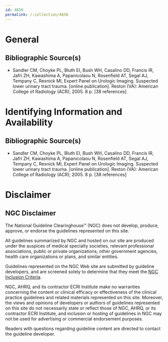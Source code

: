 ```yaml
---
id: 4656
permalink: /:collection/4656
---
```


# General

## Bibliographic Source(s)

- Sandler CM, Choyke PL, Bluth EI, Bush WH, Casalino DD, Francis IR, Jafri ZH, Kawashima A, Papanicolaou N, Rosenfield AT, Segal AJ, Tempany C, Resnick MI, Expert Panel on Urologic Imaging. Suspected lower urinary tract trauma. [online publication]. Reston (VA): American College of Radiology (ACR); 2005. 8 p. [38 references]

# Identifying Information and Availability

## Bibliographic Source(s)

- Sandler CM, Choyke PL, Bluth EI, Bush WH, Casalino DD, Francis IR, Jafri ZH, Kawashima A, Papanicolaou N, Rosenfield AT, Segal AJ, Tempany C, Resnick MI, Expert Panel on Urologic Imaging. Suspected lower urinary tract trauma. [online publication]. Reston (VA): American College of Radiology (ACR); 2005. 8 p. [38 references]

# Disclaimer

## NGC Disclaimer

The National Guideline Clearinghouse™ (NGC) does not develop, produce, approve, or endorse the guidelines represented on this site.

All guidelines summarized by NGC and hosted on our site are produced under the auspices of medical specialty societies, relevant professional associations, public or private organizations, other government agencies, health care organizations or plans, and similar entities.

Guidelines represented on the NGC Web site are submitted by guideline developers, and are screened solely to determine that they meet the [NGC Inclusion Criteria](/help-and-about/summaries/inclusion-criteria).

NGC, AHRQ, and its contractor ECRI Institute make no warranties concerning the content or clinical efficacy or effectiveness of the clinical practice guidelines and related materials represented on this site. Moreover, the views and opinions of developers or authors of guidelines represented on this site do not necessarily state or reflect those of NGC, AHRQ, or its contractor ECRI Institute, and inclusion or hosting of guidelines in NGC may not be used for advertising or commercial endorsement purposes.

Readers with questions regarding guideline content are directed to contact the guideline developer.

